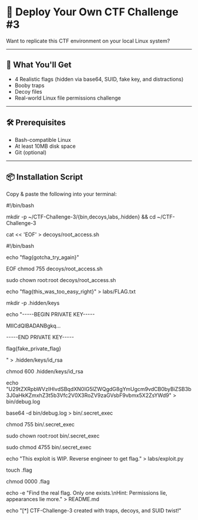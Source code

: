 # 🧠 Deploy Your Own CTF Challenge #3

Want to replicate this CTF environment on your local Linux system?

---

## 🚀 What You'll Get

- 4 Realistic flags (hidden via base64, SUID, fake key, and distractions)
- Booby traps
- Decoy files
- Real-world Linux file permissions challenge

---

## 🛠️ Prerequisites

- Bash-compatible Linux
- At least 10MB disk space
- Git (optional)

---

## 📦 Installation Script

Copy & paste the following into your terminal:

#!/bin/bash

mkdir -p ~/CTF-Challenge-3/{bin,decoys,labs,.hidden} && cd ~/CTF-Challenge-3

cat << 'EOF' > decoys/root_access.sh


#!/bin/bash

echo "flag{gotcha_try_again}"

EOF
chmod 755 decoys/root_access.sh

sudo chown root:root decoys/root_access.sh

echo "flag{this_was_too_easy_right}" > labs/FLAG.txt

mkdir -p .hidden/keys

echo "-----BEGIN PRIVATE KEY-----

MIICdQIBADANBgkq...

-----END PRIVATE KEY-----

flag{fake_private_flag}

" > .hidden/keys/id_rsa

chmod 600 .hidden/keys/id_rsa

echo "U29tZXRpbWVzIHlvdSBqdXN0IG5lZWQgdG8gYmUgcm9vdCB0byBiZSB3b3J0aHkKZmxhZ3t5b3Vfc2V0X3RoZV9zaGVsbF9vbmx5X2ZsYWd9" > bin/debug.log

base64 -d bin/debug.log > bin/.secret_exec

chmod 755 bin/.secret_exec

sudo chown root:root bin/.secret_exec

sudo chmod 4755 bin/.secret_exec

echo "This exploit is WIP. Reverse engineer to get flag." > labs/exploit.py

touch .flag

chmod 0000 .flag

echo -e "Find the real flag. Only one exists.\nHint: Permissions lie, appearances lie more." > README.md

echo "[*] CTF-Challenge-3 created with traps, decoys, and SUID twist!"

